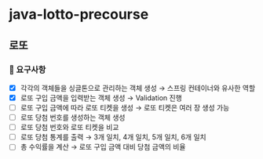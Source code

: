# java-lotto-precourse

## 로또

### 📝 요구사항
- [x]  각각의 객체들을 싱글톤으로 관리하는 객체 생성
  → 스프링 컨테이너와 유사한 역할
- [x]  로또 구입 금액을 입력받는 객체 생성
  → Validation 진행
- [ ]  로또 구입 금액에 따라 로또 티켓을 생성
  → 로또 티켓은 여러 장 생성 가능
- [ ]  로또 당첨 번호를 생성하는 객체 생성
- [ ]  로또 당첨 번호와 로또 티켓을 비교
- [ ]  로또 당첨 통계를 출력
  → 3개 일치, 4개 일치, 5개 일치, 6개 일치
- [ ]  총 수익률을 계산
  → 로또 구입 금액 대비 당첨 금액의 비율